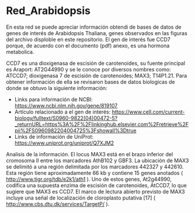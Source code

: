 # Red_Arabidopsis
En esta red se puede apreciar información obtendi de bases de datos de genes de interés de Arabidopsis Thaliana, genes observados en las figuras del archivo disploble en este repositorio.
El gen de interés fue  CCD7 porque, de acuerdo con el documento (pdf) anexo, es una hormona metabolica. 

CCD7 es una dioxigenasa de escisión de carotenoides, su fuente principal es Araport: AT2G44990 y se le conoce por diversos nombres como: ATCCD7; dioxigenasa 7 de escisión de carotenoides; MAX3; T14P1.21.
Para obtener información de ella se revisaron bases de datos biologicas de donde se obtuvo la siguiente información:
- Links para información de NCBI: https://www.ncbi.nlm.nih.gov/gene/819107
- Artículo relacionado a el gen de interés: https://www.cell.com/current-biology/fulltext/S0960-9822(04)00472-5?_returnURL=https%3A%2F%2Flinkinghub.elsevier.com%2Fretrieve%2Fpii%2FS0960982204004725%3Fshowall%3Dtrue
- Links de información de UniProt: https://www.uniprot.org/uniprot/Q7XJM2

Analisis de la información.
El locus MAX3 está en el brazo inferior del cromosoma II entre los marcadores AthB102 y GBF3. La ubicación de MAX3 se delimitó a una región delimitada por los marcadores 442327 y 442610. Esta región tiene aproximadamente 66 kb y contiene 15 genes anotados ( http://www.tigr.org/tdb/e2k1/ath1 ). Uno de estos genes, At2g44990, codifica una supuesta enzima de escisión de carotenoides, AtCCD7, lo que sugiere que MAX3 es CCD7.
El marco de lectura abierto previsto de MAX3 incluye una señal de localización de cloroplasto putativa [17] ( http://www.cbs.dtu.dk/services/TargetP/ ).
